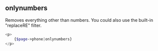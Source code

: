 ## onlynumbers

Removes everything other than numbers. You could also use the built-in "replaceRE" filter.

```php
<p>
    {$page->phone|onlynumbers}
</p>
```